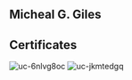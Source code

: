 ## Micheal G. Giles



Certificates
------------
![uc-6nlvg8oc](https://user-images.githubusercontent.com/28475668/39581131-7d645d96-4eb0-11e8-9220-8ee0054cb386.jpg)
![uc-jkmtedgq](https://user-images.githubusercontent.com/28475668/39862114-6b2944f4-5408-11e8-93ea-102f174f2205.jpg)
